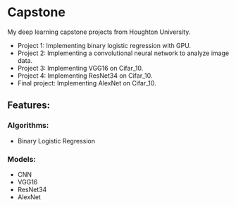 # Capstone

My deep learning capstone projects from Houghton University.

- Project 1: Implementing binary logistic regression with GPU.
- Project 2: Implementing a convolutional neural network to analyze image data.
- Project 3: Implementing VGG16 on Cifar_10.
- Project 4: Implementing ResNet34 on Cifar_10.
- Final project: Implementing AlexNet on Cifar_10.

## Features:

### Algorithms:

- Binary Logistic Regression

### Models:

- CNN
- VGG16
- ResNet34
- AlexNet
